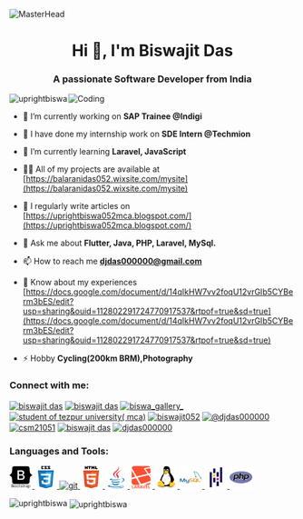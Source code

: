![MasterHead](https://th.bing.com/th/id/R.75ea38495d3a5bc0c90316b57f9bbfb5?rik=CKmgcCEhXQE1OA&riu=http%3a%2f%2fwww.pramukhdigital.com%2fwp-content%2fuploads%2f2018%2f07%2fNew-PNC-Animated-Banners.gif&ehk=fs6XGSkrODbDz9LuU2tZgUw5aQd76DxwLvAaGpktUZI%3d&risl=&pid=ImgRaw&r=0)
<h1 align="center">Hi 👋, I'm Biswajit Das</h1>
<h3 align="center">A passionate Software Developer from India</h3>
<img align="right" alt="Coding" width="400" src="https://r7q6w9z6.rocketcdn.me/career/wp-content/uploads/2021/02/creative-process.gif">
<p align="left"> <img src="https://komarev.com/ghpvc/?username=uprightbiswa&label=Profile%20views&color=0e75b6&style=flat" alt="uprightbiswa" /> </p>

- 🔭 I’m currently working on **SAP Trainee @Indigi**
  
- 🔭 I have done my internship work on **SDE Intern @Techmion**

- 🌱 I’m currently learning **Laravel, JavaScript**

- 👨‍💻 All of my projects are available at [https://balaranidas052.wixsite.com/mysite](https://balaranidas052.wixsite.com/mysite)

- 📝 I regularly write articles on [https://uprightbiswa052mca.blogspot.com/](https://uprightbiswa052mca.blogspot.com/)

- 💬 Ask me about **Flutter, Java, PHP, Laravel, MySql.**

- 📫 How to reach me **djdas000000@gmail.com**

- 📄 Know about my experiences [https://docs.google.com/document/d/14qIkHW7vv2foqU12vrGIb5CYBerm3bES/edit?usp=sharing&ouid=112802291724770917537&rtpof=true&sd=true](https://docs.google.com/document/d/14qIkHW7vv2foqU12vrGIb5CYBerm3bES/edit?usp=sharing&ouid=112802291724770917537&rtpof=true&sd=true)

- ⚡ Hobby **Cycling(200km BRM),Photography**

<h3 align="left">Connect with me:</h3>
<p align="left">
<a href="https://linkedin.com/in/biswajit das" target="blank"><img align="center" src="https://raw.githubusercontent.com/rahuldkjain/github-profile-readme-generator/master/src/images/icons/Social/linked-in-alt.svg" alt="biswajit das" height="30" width="40" /></a>
<a href="https://fb.com/biswajit das" target="blank"><img align="center" src="https://raw.githubusercontent.com/rahuldkjain/github-profile-readme-generator/master/src/images/icons/Social/facebook.svg" alt="biswajit das" height="30" width="40" /></a>
<a href="https://instagram.com/biswa_gallery_" target="blank"><img align="center" src="https://raw.githubusercontent.com/rahuldkjain/github-profile-readme-generator/master/src/images/icons/Social/instagram.svg" alt="biswa_gallery_" height="30" width="40" /></a>
<a href="https://www.youtube.com/c/student of tezpur university( mca)" target="blank"><img align="center" src="https://raw.githubusercontent.com/rahuldkjain/github-profile-readme-generator/master/src/images/icons/Social/youtube.svg" alt="student of tezpur university( mca)" height="30" width="40" /></a>
<a href="https://www.codechef.com/users/biswajit052" target="blank"><img align="center" src="https://cdn.jsdelivr.net/npm/simple-icons@3.1.0/icons/codechef.svg" alt="biswajit052" height="30" width="40" /></a>
<a href="https://www.hackerrank.com/@djdas000000" target="blank"><img align="center" src="https://raw.githubusercontent.com/rahuldkjain/github-profile-readme-generator/master/src/images/icons/Social/hackerrank.svg" alt="@djdas000000" height="30" width="40" /></a>
<a href="https://www.leetcode.com/csm21051" target="blank"><img align="center" src="https://raw.githubusercontent.com/rahuldkjain/github-profile-readme-generator/master/src/images/icons/Social/leet-code.svg" alt="csm21051" height="30" width="40" /></a>
<a href="https://www.hackerearth.com/biswajit das" target="blank"><img align="center" src="https://raw.githubusercontent.com/rahuldkjain/github-profile-readme-generator/master/src/images/icons/Social/hackerearth.svg" alt="biswajit das" height="30" width="40" /></a>
<a href="https://auth.geeksforgeeks.org/user/djdas000000" target="blank"><img align="center" src="https://raw.githubusercontent.com/rahuldkjain/github-profile-readme-generator/master/src/images/icons/Social/geeks-for-geeks.svg" alt="djdas000000" height="30" width="40" /></a>
</p>

<h3 align="left">Languages and Tools:</h3>
<p align="left"> <a href="https://getbootstrap.com" target="_blank" rel="noreferrer"> <img src="https://raw.githubusercontent.com/devicons/devicon/master/icons/bootstrap/bootstrap-plain-wordmark.svg" alt="bootstrap" width="40" height="40"/> </a> <a href="https://www.w3schools.com/css/" target="_blank" rel="noreferrer"> <img src="https://raw.githubusercontent.com/devicons/devicon/master/icons/css3/css3-original-wordmark.svg" alt="css3" width="40" height="40"/> </a> <a href="https://git-scm.com/" target="_blank" rel="noreferrer"> <img src="https://www.vectorlogo.zone/logos/git-scm/git-scm-icon.svg" alt="git" width="40" height="40"/> </a> <a href="https://www.w3.org/html/" target="_blank" rel="noreferrer"> <img src="https://raw.githubusercontent.com/devicons/devicon/master/icons/html5/html5-original-wordmark.svg" alt="html5" width="40" height="40"/> </a> <a href="https://www.java.com" target="_blank" rel="noreferrer"> <img src="https://raw.githubusercontent.com/devicons/devicon/master/icons/java/java-original.svg" alt="java" width="40" height="40"/> </a> <a href="https://laravel.com/" target="_blank" rel="noreferrer"> <img src="https://raw.githubusercontent.com/devicons/devicon/master/icons/laravel/laravel-plain-wordmark.svg" alt="laravel" width="40" height="40"/> </a> <a href="https://www.linux.org/" target="_blank" rel="noreferrer"> <img src="https://raw.githubusercontent.com/devicons/devicon/master/icons/linux/linux-original.svg" alt="linux" width="40" height="40"/> </a> <a href="https://www.mysql.com/" target="_blank" rel="noreferrer"> <img src="https://raw.githubusercontent.com/devicons/devicon/master/icons/mysql/mysql-original-wordmark.svg" alt="mysql" width="40" height="40"/> </a> <a href="https://pandas.pydata.org/" target="_blank" rel="noreferrer"> <img src="https://raw.githubusercontent.com/devicons/devicon/2ae2a900d2f041da66e950e4d48052658d850630/icons/pandas/pandas-original.svg" alt="pandas" width="40" height="40"/> </a> <a href="https://www.php.net" target="_blank" rel="noreferrer"> <img src="https://raw.githubusercontent.com/devicons/devicon/master/icons/php/php-original.svg" alt="php" width="40" height="40"/> </a> </p>

<p><img align="left" src="https://github-readme-stats.vercel.app/api/top-langs?username=uprightbiswa&show_icons=true&locale=en&layout=compact" alt="uprightbiswa" /></p>

<p>&nbsp;<img align="center" src="https://github-readme-stats.vercel.app/api?username=uprightbiswa&show_icons=true&locale=en" alt="uprightbiswa" /></p>
